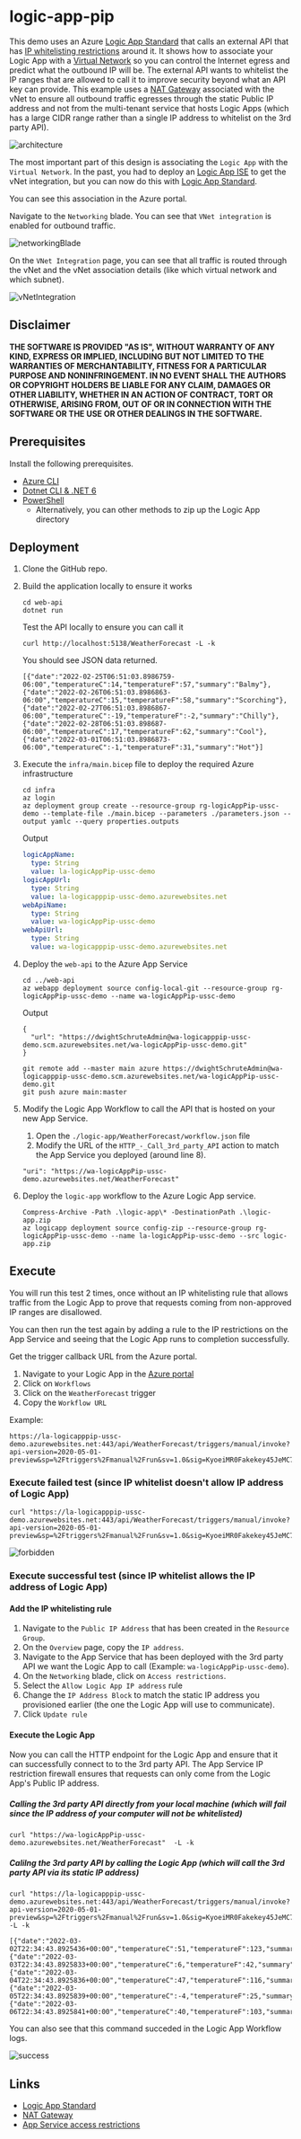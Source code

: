 # logic-app-pip

This demo uses an Azure [Logic App Standard](https://docs.microsoft.com/en-us/azure/logic-apps/single-tenant-overview-compare) that calls an external API that has [IP whitelisting restrictions](https://docs.microsoft.com/en-us/azure/app-service/app-service-ip-restrictions) around it. It shows how to associate your Logic App with a [Virtual Network](https://docs.microsoft.com/en-us/azure/logic-apps/secure-single-tenant-workflow-virtual-network-private-endpoint) so you can control the Internet egress and predict what the outbound IP will be. The external API wants to whitelist the IP ranges that are allowed to call it to improve security beyond what an API key can provide. This example uses a [NAT Gateway](https://docs.microsoft.com/en-us/azure/virtual-network/nat-gateway/nat-overview) associated with the vNet to ensure all outbound traffic egresses through the static Public IP address and not from the multi-tenant service that hosts Logic Apps (which has a large CIDR range rather than a single IP address to whitelist on the 3rd party API).

![architecture](.img/architecture.png)

The most important part of this design is associating the `Logic App` with the `Virtual Network`. In the past, you had to deploy an [Logic App ISE](https://docs.microsoft.com/en-us/azure/logic-apps/connect-virtual-network-vnet-isolated-environment) to get the vNet integration, but you can now do this with [Logic App Standard](https://docs.microsoft.com/en-us/azure/logic-apps/secure-single-tenant-workflow-virtual-network-private-endpoint#set-up-outbound-traffic-using-vnet-integration).

You can see this association in the Azure portal.

Navigate to the `Networking` blade. You can see that `VNet integration` is enabled for outbound traffic.

![networkingBlade](.img/networkingBlade.png)

On the `VNet Integration` page, you can see that all traffic is routed through the vNet and the vNet association details (like which virtual network and which subnet).

![vNetIntegration](.img/vNetIntegration.png)

## Disclaimer

**THE SOFTWARE IS PROVIDED "AS IS", WITHOUT WARRANTY OF ANY KIND, EXPRESS OR IMPLIED, INCLUDING BUT NOT LIMITED TO THE WARRANTIES OF MERCHANTABILITY, FITNESS FOR A PARTICULAR PURPOSE AND NONINFRINGEMENT. IN NO EVENT SHALL THE AUTHORS OR COPYRIGHT HOLDERS BE LIABLE FOR ANY CLAIM, DAMAGES OR OTHER LIABILITY, WHETHER IN AN ACTION OF CONTRACT, TORT OR OTHERWISE, ARISING FROM, OUT OF OR IN CONNECTION WITH THE SOFTWARE OR THE USE OR OTHER DEALINGS IN THE SOFTWARE.**

## Prerequisites

Install the following prerequisites.

- [Azure CLI](https://docs.microsoft.com/en-us/cli/azure/)
- [Dotnet CLI & .NET 6](https://docs.microsoft.com/en-us/dotnet/core/tools/)
- [PowerShell](https://docs.microsoft.com/en-us/powershell/scripting/install/installing-powershell-on-windows?view=powershell-7.2)
    - Alternatively, you can other methods to zip up the Logic App directory

## Deployment

1.  Clone the GitHub repo.

1.  Build the application locally to ensure it works

    ```shell
    cd web-api
    dotnet run
    ```

    Test the API locally to ensure you can call it

    ```shell
    curl http://localhost:5138/WeatherForecast -L -k
    ```

    You should see JSON data returned.

    ```shell
    [{"date":"2022-02-25T06:51:03.8986759-06:00","temperatureC":14,"temperatureF":57,"summary":"Balmy"},{"date":"2022-02-26T06:51:03.8986863-06:00","temperatureC":15,"temperatureF":58,"summary":"Scorching"},{"date":"2022-02-27T06:51:03.8986867-06:00","temperatureC":-19,"temperatureF":-2,"summary":"Chilly"},{"date":"2022-02-28T06:51:03.898687-06:00","temperatureC":17,"temperatureF":62,"summary":"Cool"},{"date":"2022-03-01T06:51:03.8986873-06:00","temperatureC":-1,"temperatureF":31,"summary":"Hot"}]
    ```
1.  Execute the `infra/main.bicep` file to deploy the required Azure infrastructure

    ```shell
    cd infra
    az login
    az deployment group create --resource-group rg-logicAppPip-ussc-demo --template-file ./main.bicep --parameters ./parameters.json --output yamlc --query properties.outputs
    ```

    Output
    ```yaml
    logicAppName:
      type: String
      value: la-logicAppPip-ussc-demo
    logicAppUrl:
      type: String
      value: la-logicapppip-ussc-demo.azurewebsites.net
    webApiName:
      type: String
      value: wa-logicAppPip-ussc-demo
    webApiUrl:
      type: String
      value: wa-logicapppip-ussc-demo.azurewebsites.net
    ```

1.  Deploy the `web-api` to the Azure App Service

    ```shell
    cd ../web-api
    az webapp deployment source config-local-git --resource-group rg-logicAppPip-ussc-demo --name wa-logicAppPip-ussc-demo
    ```

    Output
    ```shell
    {
      "url": "https://dwightSchruteAdmin@wa-logicapppip-ussc-demo.scm.azurewebsites.net/wa-logicAppPip-ussc-demo.git"
    }
    ```

    ```shell
    git remote add --master main azure https://dwightSchruteAdmin@wa-logicapppip-ussc-demo.scm.azurewebsites.net/wa-logicAppPip-ussc-demo.git
    git push azure main:master
    ```

1.  Modify the Logic App Workflow to call the API that is hosted on your new App Service.

    1.  Open the `./logic-app/WeatherForecast/workflow.json` file
    1.  Modify the URL of the `HTTP_-_Call_3rd_party_API` action to match the App Service you deployed (around line 8).

    ```shell
    "uri": "https://wa-logicAppPip-ussc-demo.azurewebsites.net/WeatherForecast"
    ```

1.  Deploy the `logic-app` workflow to the Azure Logic App service.

    ```shell
    Compress-Archive -Path .\logic-app\* -DestinationPath .\logic-app.zip
    az logicapp deployment source config-zip --resource-group rg-logicAppPip-ussc-demo --name la-logicAppPip-ussc-demo --src logic-app.zip
    ```

## Execute

You will run this test 2 times, once without an IP whitelisting rule that allows traffic from the Logic App to prove that requests coming from non-approved IP ranges are disallowed.

You can then run the test again by adding a rule to the IP restrictions on the App Service and seeing that the Logic App runs to completion successfully.

Get the trigger callback URL from the Azure portal.

1.  Navigate to your Logic App in the [Azure portal](https://portal.azure.com)
1.  Click on `Workflows`
1.  Click on the `WeatherForecast` trigger
1.  Copy the `Workflow URL`

Example:

```
https://la-logicapppip-ussc-demo.azurewebsites.net:443/api/WeatherForecast/triggers/manual/invoke?api-version=2020-05-01-preview&sp=%2Ftriggers%2Fmanual%2Frun&sv=1.0&sig=KyoeiMR0Fakekey45JeMC7BWRLHeQGOYeAXV4NAJg```
```

### Execute failed test (since IP whitelist doesn't allow IP address of Logic App)

```shell
curl "https://la-logicapppip-ussc-demo.azurewebsites.net:443/api/WeatherForecast/triggers/manual/invoke?api-version=2020-05-01-preview&sp=%2Ftriggers%2Fmanual%2Frun&sv=1.0&sig=KyoeiMR0Fakekey45JeMC7BWRLHeQGOYeAXV4NAJg"
```

![forbidden](.img/forbidden.png)

### Execute successful test (since IP whitelist allows the IP address of Logic App)

#### Add the IP whitelisting rule
1.  Navigate to the `Public IP Address` that has been created in the `Resource Group`.
1.  On the `Overview` page, copy the `IP address`.
1.  Navigate to the App Service that has been deployed with the 3rd party API we want the Logic App to call (Example: `wa-logicAppPip-ussc-demo`).
1.  On the `Networking` blade, click on `Access restrictions`.
1.  Select the `Allow Logic App IP address` rule
1.  Change the `IP Address Block` to match the static IP address you provisioned earlier (the one the Logic App will use to communicate).
1.  Click `Update rule`

#### Execute the Logic App

Now you can call the HTTP endpoint for the Logic App and ensure that it can successfully connect to to the 3rd party API. The App Service IP restriction firewall ensures that requests can only come from the Logic App's Public IP address.

##### Calling the 3rd party API directly from your local machine (which will fail since the IP address of your computer will not be whitelisted)

```shell
curl "https://wa-logicAppPip-ussc-demo.azurewebsites.net/WeatherForecast"  -L -k
```

##### Calilng the 3rd party API by calling the Logic App (which will call the 3rd party API via its static IP address)

```shell
curl "https://la-logicapppip-ussc-demo.azurewebsites.net:443/api/WeatherForecast/triggers/manual/invoke?api-version=2020-05-01-preview&sp=%2Ftriggers%2Fmanual%2Frun&sv=1.0&sig=KyoeiMR0Fakekey45JeMC7BWRLHeQGOYeAXV4NAJg"  -L -k
```

```shell
[{"date":"2022-03-02T22:34:43.8925436+00:00","temperatureC":51,"temperatureF":123,"summary":"Hot"},{"date":"2022-03-03T22:34:43.8925833+00:00","temperatureC":6,"temperatureF":42,"summary":"Hot"},{"date":"2022-03-04T22:34:43.8925836+00:00","temperatureC":47,"temperatureF":116,"summary":"Scorching"},{"date":"2022-03-05T22:34:43.8925839+00:00","temperatureC":-4,"temperatureF":25,"summary":"Bracing"},{"date":"2022-03-06T22:34:43.8925841+00:00","temperatureC":40,"temperatureF":103,"summary":"Scorching"}]
```

You can also see that this command succeded in the Logic App Workflow logs.

![success](.img/success.png)

## Links

- [Logic App Standard](https://docs.microsoft.com/en-us/azure/logic-apps/single-tenant-overview-compare#stateful-and-stateless-workflows)
- [NAT Gateway](https://docs.microsoft.com/en-us/azure/virtual-network/nat-gateway/nat-overview)
- [App Service access restrictions](https://docs.microsoft.com/en-us/azure/app-service/app-service-ip-restrictions)
